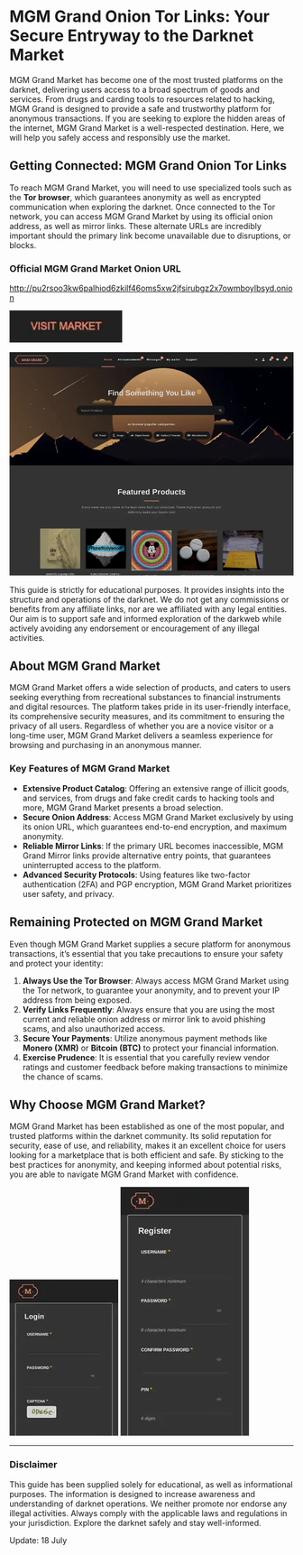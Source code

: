 # MGM Grand Onion Tor Links: Your Secure Entryway to the Darknet Market

MGM Grand Market has become one of the most trusted platforms on the darknet, delivering users access to a broad spectrum of goods and services. From drugs and carding tools to resources related to hacking, MGM Grand is designed to provide a safe and trustworthy platform for anonymous transactions. If you are seeking to explore the hidden areas of the internet, MGM Grand Market is a well-respected destination. Here, we will help you safely access and responsibly use the market.

## Getting Connected: MGM Grand Onion Tor Links

To reach MGM Grand Market, you will need to use specialized tools such as the **Tor browser**, which guarantees anonymity as well as encrypted communication when exploring the darknet. Once connected to the Tor network, you can access MGM Grand Market by using its official onion address, as well as mirror links. These alternate URLs are incredibly important should the primary link become unavailable due to disruptions, or blocks.

### Official MGM Grand Market Onion URL

http://pu2rsoo3kw6palhiod6zkilf46oms5xw2jfsirubgz2x7owmboylbsyd.onion

[<img src="/raw/fixed.webp" width="200">](http://pu2rsoo3kw6palhiod6zkilf46oms5xw2jfsirubgz2x7owmboylbsyd.onion)

<a href="http://pu2rsoo3kw6palhiod6zkilf46oms5xw2jfsirubgz2x7owmboylbsyd.onion"><img src="/raw/scan.webp" alt="MGM - Grand Market Preview" style="max-width: 100%;"></a>

This guide is strictly for educational purposes. It provides insights into the structure and operations of the darknet. We do not get any commissions or benefits from any affiliate links, nor are we affiliated with any legal entities. Our aim is to support safe and informed exploration of the darkweb while actively avoiding any endorsement or encouragement of any illegal activities.

## About MGM Grand Market

MGM Grand Market offers a wide selection of products, and caters to users seeking everything from recreational substances to financial instruments and digital resources. The platform takes pride in its user-friendly interface, its comprehensive security measures, and its commitment to ensuring the privacy of all users. Regardless of whether you are a novice visitor or a long-time user, MGM Grand Market delivers a seamless experience for browsing and purchasing in an anonymous manner.

### Key Features of MGM Grand Market

-   **Extensive Product Catalog**: Offering an extensive range of illicit goods, and services, from drugs and fake credit cards to hacking tools and more, MGM Grand Market presents a broad selection.
-   **Secure Onion Address**: Access MGM Grand Market exclusively by using its onion URL, which guarantees end-to-end encryption, and maximum anonymity.
-   **Reliable Mirror Links**: If the primary URL becomes inaccessible, MGM Grand Mirror links provide alternative entry points, that guarantees uninterrupted access to the platform.
-   **Advanced Security Protocols**: Using features like two-factor authentication (2FA) and PGP encryption, MGM Grand Market prioritizes user safety, and privacy.

## Remaining Protected on MGM Grand Market

Even though MGM Grand Market supplies a secure platform for anonymous transactions, it’s essential that you take precautions to ensure your safety and protect your identity:

1.  **Always Use the Tor Browser**: Always access MGM Grand Market using the Tor network, to guarantee your anonymity, and to prevent your IP address from being exposed.
2.  **Verify Links Frequently**: Always ensure that you are using the most current and reliable onion address or mirror link to avoid phishing scams, and also unauthorized access.
3.  **Secure Your Payments**: Utilize anonymous payment methods like **Monero (XMR)** or **Bitcoin (BTC)** to protect your financial information.
4.  **Exercise Prudence**: It is essential that you carefully review vendor ratings and customer feedback before making transactions to minimize the chance of scams.

## Why Choose MGM Grand Market?

MGM Grand Market has been established as one of the most popular, and trusted platforms within the darknet community. Its solid reputation for security, ease of use, and reliability, makes it an excellent choice for users looking for a marketplace that is both efficient and safe. By sticking to the best practices for anonymity, and keeping informed about potential risks, you are able to navigate MGM Grand Market with confidence.

<a href="http://pu2rsoo3kw6palhiod6zkilf46oms5xw2jfsirubgz2x7owmboylbsyd.onion"><img src="/raw/status.webp" alt="MGM - Grand Market Login" style="max-width: 100%;"></a>
<a href="http://pu2rsoo3kw6palhiod6zkilf46oms5xw2jfsirubgz2x7owmboylbsyd.onion"><img src="/raw/segment.webp" alt="MGM - Grand Market Register" style="max-width: 100%;"></a>

---

### Disclaimer

This guide has been supplied solely for educational, as well as informational purposes. The information is designed to increase awareness and understanding of darknet operations. We neither promote nor endorse any illegal activities. Always comply with the applicable laws and regulations in your jurisdiction. Explore the darknet safely and stay well-informed.























Update:  18 July